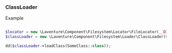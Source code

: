 ### ClassLoader


Example
```php 

$locator = new \Laventure\Component\Filesystem\Locator\FileLocator(__DIR__);
$classLoader = new \Laventure\Component\Filesystem\Loader\ClassLoader($locator);

dd($classLoader->loadClass(SomeClass::class));

```